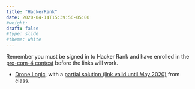 ```yaml
---
title: "HackerRank"
date: 2020-04-14T15:39:56-05:00
#weight: 
draft: false
#type: slide
#theme: white
---
```


Remember you must be signed in to Hacker Rank and have enrolled in the
[pro-com-4 contest](https://www.hackerrank.com/pro-com-4) before the
links will work. 

* [Drone
  Logic](https://www.hackerrank.com/contests/pro-com-4/challenges/drone-logic/),
  with a [partial solution (link valid until May 2020)](https://pastebin.com/XHjMQeNB) from class.
  
  
